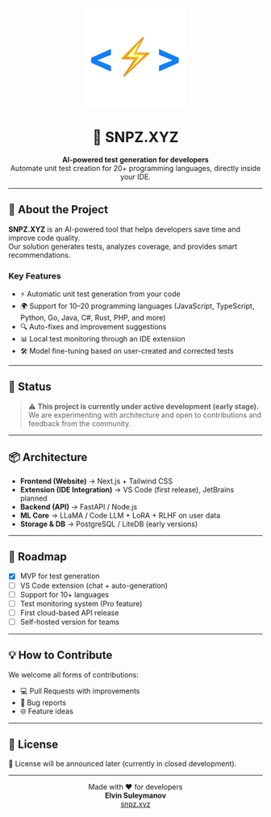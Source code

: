 <p align="center">
  <img src="logo_transparent.png" alt="SNPZ.XYZ Logo" width="200"/>
</p>

<h1 align="center">🚀 SNPZ.XYZ</h1>
<p align="center">
  <b>AI-powered test generation for developers</b><br/>
  Automate unit test creation for 20+ programming languages, directly inside your IDE.
</p>

---

## 🌟 About the Project

**SNPZ.XYZ** is an AI-powered tool that helps developers save time and improve code quality.  
Our solution generates tests, analyzes coverage, and provides smart recommendations.

### Key Features
- ⚡ Automatic unit test generation from your code  
- 🌍 Support for 10–20 programming languages (JavaScript, TypeScript, Python, Go, Java, C#, Rust, PHP, and more)  
- 🔍 Auto-fixes and improvement suggestions  
- 📊 Local test monitoring through an IDE extension  
- 🛠 Model fine-tuning based on user-created and corrected tests  

---

## 📌 Status

> ⚠️ **This project is currently under active development (early stage).**  
We are experimenting with architecture and open to contributions and feedback from the community.  

---

## 📦 Architecture

- **Frontend (Website)** → Next.js + Tailwind CSS  
- **Extension (IDE Integration)** → VS Code (first release), JetBrains planned  
- **Backend (API)** → FastAPI / Node.js  
- **ML Core** → LLaMA / Code LLM + LoRA + RLHF on user data  
- **Storage & DB** → PostgreSQL / LiteDB (early versions)  

---

## 🚀 Roadmap

- [x] MVP for test generation  
- [ ] VS Code extension (chat + auto-generation)  
- [ ] Support for 10+ languages  
- [ ] Test monitoring system (Pro feature)  
- [ ] First cloud-based API release  
- [ ] Self-hosted version for teams  

---

## 💡 How to Contribute

We welcome all forms of contributions:  
- 💻 Pull Requests with improvements  
- 🐛 Bug reports  
- 🌐 Feature ideas  

---

## 📜 License

📄 License will be announced later (currently in closed development).  

---

<p align="center">
  Made with ❤️ for developers <br/>
  <b>Elvin Suleymanov</b>
  <br>
  <a href="https://snpz.xyz">snpz.xyz</a>
</p>
